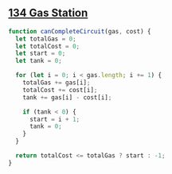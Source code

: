 ## [134 Gas Station](https://leetcode.com/problems/gas-station/description/)

<!-- notecardId: 1746890583874 -->

```js
function canCompleteCircuit(gas, cost) {
  let totalGas = 0;
  let totalCost = 0;
  let start = 0;
  let tank = 0;

  for (let i = 0; i < gas.length; i += 1) {
    totalGas += gas[i];
    totalCost += cost[i];
    tank += gas[i] - cost[i];

    if (tank < 0) {
      start = i + 1;
      tank = 0;
    }
  }

  return totalCost <= totalGas ? start : -1;
}
```
